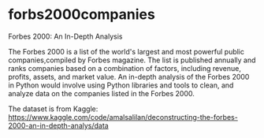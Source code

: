 # forbs2000companies

Forbes 2000: An In-Depth Analysis

The Forbes 2000 is a list of the world's largest and most powerful public companies,compiled by Forbes magazine. The list is published annually and ranks companies based 
on a combination of factors, including revenue, profits, assets, and market value. An in-depth analysis of the Forbes 2000 in Python would involve using Python libraries 
and tools to clean, and analyze data on the companies listed in the Forbes 2000.

The dataset is from Kaggle: https://www.kaggle.com/code/amalsalilan/deconstructing-the-forbes-2000-an-in-depth-analys/data
